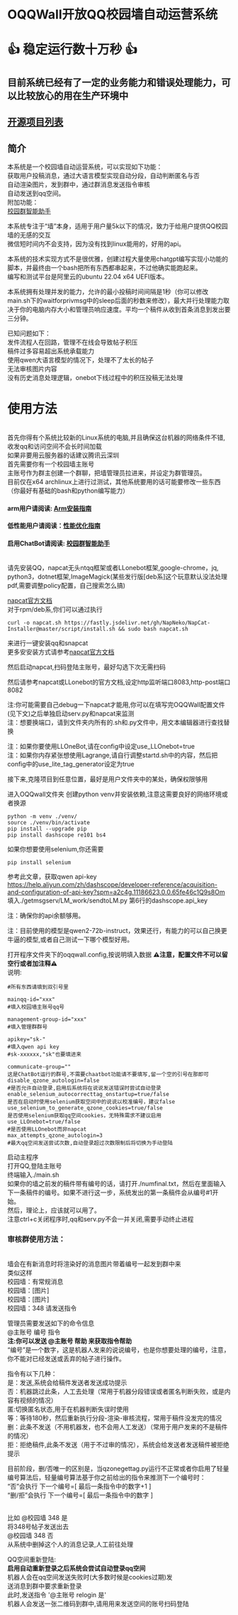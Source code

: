 # OQQWall开放QQ校园墙自动运营系统
# 👍 稳定运行数十万秒 👍
## 目前系统已经有了一定的业务能力和错误处理能力，可以比较放心的用在生产环境中
## [开源项目列表](README_Proj_List.md)
## 简介
本系统是一个校园墙自动运营系统，可以实现如下功能：
<br/>获取用户投稿消息，通过大语言模型实现自动分段，自动判断匿名与否
<br/>自动渲染图片，发到群中，通过群消息发送指令审核
<br/>自动发送到qq空间。
<br/>附加功能：
<br/>[校园群智能助手](./README_Chatbot.md)

本系统专注于“墙”本身，适用于用户量5k以下的情况，致力于给用户提供QQ校园墙的无感的交互
<br/>微信短时间内不会支持，因为没有找到linux能用的，好用的api。

本系统的技术实现方式不是很优雅，创建过程大量使用chatgpt编写实现小功能的脚本，并最终由一个bash把所有东西都串起来，不过他确实能跑起来。
<br/>编写和测试平台是阿里云的ubuntu 22.04 x64 UEFI版本。

本系统拥有处理并发的能力，允许的最小投稿时间间隔是1秒（你可以修改main.sh下的waitforprivmsg中的sleep后面的秒数来修改），最大并行处理能力取决于你的电脑内存大小和管理员响应速度。平均一个稿件从收到首条消息到发出要三分钟。

已知问题如下：
<br/>发件流程人在回路，管理不在线会导致帖子积压
<br/>稿件过多容易超出系统承载能力
<br/>使用qwen大语言模型的情况下，处理不了太长的帖子
<br/>无法审核图片内容
<br/>没有历史消息处理逻辑，onebot下线过程中的积压投稿无法处理

# 使用方法
<br/>首先你得有个系统比较新的Linux系统的电脑,并且确保这台机器的网络条件不错,收发qq和访问空间不会长时间加载
<br/>如果非要用云服务器的话建议腾讯云深圳
<br/>首先需要你有一个校园墙主账号
<br/>主账号作为群主创建一个群聊，把墙管理员拉进来，并设定为群管理员。
<br/>目前仅在x64 archlinux上进行过测试，其他系统要用的话可能要修改一些东西（你最好有基础的bash和python编写能力）
#### arm用户请阅读: [Arm安装指南](README_ARM.md)
#### 低性能用户请阅读：[性能优化指南](README_performance.md)
#### 启用ChatBot请阅读: [校园群智能助手](./README_Chatbot.md)
<br/>请先安装QQ，napcat无头ntqq框架或者LLonebot框架,google-chrome，jq, python3，dotnet框架,ImageMagick(某些发行版[deb系]这个玩意默认没法处理pdf,需要调整policy配置，自己搜索怎么搞)

[napcat官方文档](https://napneko.github.io/zh-CN/)
<br/>对于rpm/deb系,你们可以通过执行
```
curl -o napcat.sh https://fastly.jsdelivr.net/gh/NapNeko/NapCat-Installer@master/script/install.sh && sudo bash napcat.sh
```
来进行一键安装qq和snapcat
<br/>更多安安装方式请参考[napcat官方文档](https://napneko.github.io/zh-CN/)

然后启动napcat,扫码登陆主账号，最好勾选下次无需扫码

然后请参考napcat或LLonebot的官方文档,设定http监听端口8083,http-post端口8082

注:你可能需要自己debug一下napcat才能用,你可以在填写完OQQWall配置文件(见下文)之后单独启动serv.py和napcat来监测
<br/>注：想要换端口，请到文件夹内所有的.sh和.py文件中，用文本编辑器进行查找替换

注：如果你要使用LLOneBot,请在config中设定use_LLOnebot=true
<br/>注：如果你内存紧张想使用Lagrange,请自行调整startd.sh中的内容，然后把config中的use_lite_tag_generator设定为true

接下来,克隆项目到任意位置，最好是用户文件夹中的某处，确保权限够用

进入OQQwall文件夹
创建python venv并安装依赖,注意这需要良好的网络环境或者换源
```
python -m venv ./venv/
source ./venv/bin/activate
pip install --upgrade pip
pip install dashscope re101 bs4
```
如果你想要使用selenium,你还需要
```
pip install selenium
```


参考此文章，获取qwen api-key
<br/>https://help.aliyun.com/zh/dashscope/developer-reference/acquisition-and-configuration-of-api-key?spm=a2c4g.11186623.0.0.65fe46c1Q9s8Om
<br/>填入./getmsgserv/LM_work/sendtoLM.py 第6行的dashscope.api_key

注：确保你的api余额够用。

注：目前使用的模型是qwen2-72b-instruct，效果还行，有能力的可以自己换更牛逼的模型,或者自己测试一下哪个模型好用。

打开程序文件夹下的oqqwall.config,按说明填入数据
**⚠️注意，配置文件不可以留空行或者加注释⚠️**
<br/>说明:
```
#所有东西请填到双引号里

mainqq-id="xxx"
#填入校园墙主账号qq号

management-group-id="xxx"
#填入管理群群号

apikey="sk-"
#填入qwen api key
#sk-xxxxxx,"sk"也要填进来

communicate-group=""
这是ChatBot运行的群号,不需要chaatbot功能请不要填写,留一个空的引号在那即可
disable_qzone_autologin=false
#是否允许自动登录,启用后系统将在说说发送错误时尝试自动登录
enable_selenium_autocorrecttag_onstartup=true/false
是否在启动时使用selenium获取空间中的说说以校准编号，建议false
use_selenium_to_generate_qzone_cookies=true/false
是否使用selenium获取qq空间cookies，无特殊需求不建议启用
use_LLOnebot=true/false
#是否使用LLOnebot而非napcat
max_attempts_qzone_autologin=3
#最大qq空间发送尝试次数,自动登录超过次数限制后将切换为手动登陆
```

启动主程序
<br/>打开QQ,登陆主账号
<br/>终端输入./main.sh 
<br/>如果你的墙之前发的稿件带有编号的话，请打开./numfinal.txt，然后在里面输入下一条稿件的编号。如果不进行这一步，系统发出的第一条稿件会从编号#1开始。
<br/>然后，理论上，应该就可以用了。
<br/>注意ctrl+c关闭程序时,qq和serv.py不会一并关闭,需要手动终止进程

### 审核群使用方法：
<br/>墙会在有新消息时将渲染好的消息图片带着编号一起发到群中来
<br/>类似这样
<br/>校园墙：有常规消息
<br/>校园墙：[图片]
<br/>校园墙：[图片]
<br/>校园墙：348 请发送指令

管理员需要发送如下的命令信息
<br/>@主账号 编号 指令
<br/>**注:你可以发送 @主账号 帮助 来获取指令帮助**
<br/>“编号”是一个数字，这是机器人发来的说说编号，也是你想要处理的编号，注意，你不能对已经发送或丢弃的帖子进行操作。

指令有以下几种：
<br/>是：发送,系统会给稿件发送者发送成功提示
<br/>否：机器跳过此条，人工去处理（常用于机器分段错误或者匿名判断失败，或是内容有视频的情况）
<br/>匿:切换匿名状态,用于在机器判断失误时使用
<br/>等：等待180秒，然后重新执行分段-渲染-审核流程，常用于稿件没发完的情况
<br/>删：此条不发送（不用机器发，也不会用人工发送）（常用于用户发来的不是稿件的情况）
<br/>拒：拒绝稿件,此条不发送（用于不过审的情况），系统会给发送者发送稿件被拒绝提示

目前阶段，删/否唯一的区别是，当qzonegettag.py运行不正常或者你启用了轻量编号算法后，轻量编号算法基于你之前给出的指令来推测下一个编号时：
<br/>“否”会执行 下一个编号=[ 最后一条指令中的数字+1 ]
<br/> “删/拒”会执行 下一个编号=[ 最后一条指令中的数字 ]

<br/>比如
@校园墙 348 是
<br/>将348号帖子发送出去
<br/>@校园墙 348 否
<br/>从系统中删掉这个人的消息记录,人工前往处理

QQ空间重新登陆:
<br/>**启用自动重新登录之后系统会尝试自动登录qq空间**
<br/>机器人会在qq空间发送失败时(大多数时候是cookies过期)发<br/>送消息到群中要求重新登录
<br/>此时,发送指令 '@主账号 relogin 是'
<br/>机器人会发送一张二维码到群中,请用用来发送空间的账号扫码登陆